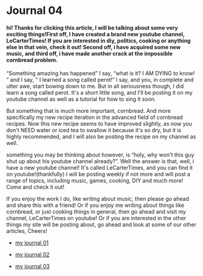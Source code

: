 # Journal 04

#### hi! Thanks for clicking this article, I will be talking about some very exciting things!First off, I have created a brand new youtube channel, LeCarterTimes! If you are interested in diy, politics, cooking or anything else in that vein, check it out! Second off, i have acquired some new music, and third off, i have made another crack at the impossible cornbread problem. 

“Something amazing has happened” I say, “what is it? I AM DYING to know! ” and I say, " I learned a song called perot!” I say, and you, in complete and utter awe, start bowing down to me. But in all seriousness though, I did learn a song called perot. It's a short little song, and I'll be posting it on my youtube channel as well as a tutorial for how to sing it soon.

But something that is much more important, cornbread. And more specifically my new recipe iteration in the advanced field of cornbread recipes. Now this new recipe seems to have improved slightly, as now you don't NEED water or iced tea to swallow it because it's so dry, but it is highly recommended, and I will also be posting the recipe on my channel as well.

something you may be thinking about however, is “holy, why won't this guy shut up about his youtube channel already?”. Well the answer is that, well, i have a new youtube channel! It's called LeCarterTimes, and you can find it on youtube!(thankfully) I will be posting weekly if not more and will post a range of topics, including music, games, cooking, DIY and much more! Come and check it out!

If you enjoy the work I do, like writing about music, then please go ahead and share this with a friend! Or if you enjoy me writing about things like cornbread, or just cooking things in general, then go ahead and visit my channel, LeCarterTimes on youtube! Or if you are interested in the other things my site will be posting about, go ahead and look at some of our other articles, Cheers!

- [my journal 01](https://lecartertimes.github.io/articletwo.html)

- [my journal 02](https://lecartertimes.github.io/articlethree.html)

- [my journal 03](https://lecartertimes.github.io/articlefour.html)


